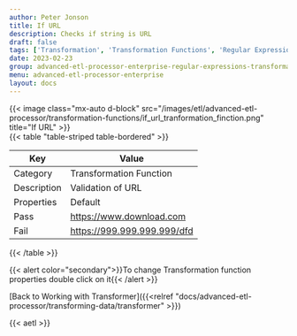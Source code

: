 ```yaml
---
author: Peter Jonson
title: If URL
description: Checks if string is URL
draft: false
tags: ['Transformation', 'Transformation Functions', 'Regular Expressions']
date: 2023-02-23
group: advanced-etl-processor-enterprise-regular-expressions-transformation
menu: advanced-etl-processor-enterprise
layout: docs
---
```


{{< image class="mx-auto d-block"  src="/images/etl/advanced-etl-processor/transformation-functions/if_url_tranformation_finction.png" title="If URL" >}}
\
{{< table "table-striped table-bordered" >}}

| Key         | Value                       |
| ----------- | --------------------------- |
| Category    | Transformation Function     |
| Description | Validation of URL           |
| Properties  | Default                     |
| Pass        | https://www.download.com    |
| Fail        | https://999.999.999.999/dfd |

{{< /table >}}

{{< alert color="secondary">}}To change Transformation function properties double click on it{{< /alert >}}

[Back to Working with Transformer]({{<relref "docs/advanced-etl-processor/transforming-data/transformer" >}})

{{< aetl >}}
